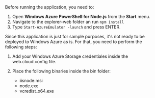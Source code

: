 Before running the application, you need to:

1. Open **Windows Azure PowerShell for Node.js** from the **Start** menu.
2. Navigate to the explorer-web folder an run `npm install`
3. Type `Start-AzureEmulator -launch` and press ENTER. 

Since this application is just for sample purposes, it's not ready to be deployed to Windows Azure as is. 
For that, you need to perform the following steps:

1. Add your Windows Azure Storage credentiales inside the web.cloud.config file.
2. Place the following binaries inside the bin folder:

	* iisnode.msi
	* node.exe
	* vcredist_x64.exe